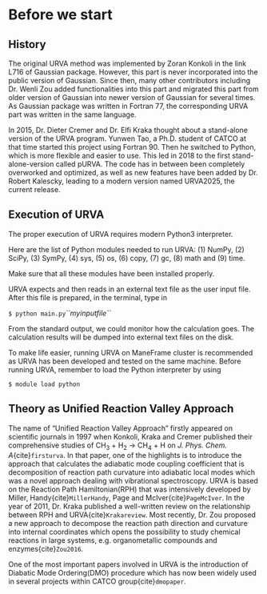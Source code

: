 # Before we start

## History

The original URVA method was implemented by Zoran Konkoli in the link
L716 of Gaussian package. However, this part is never incorporated into
the public version of Gaussian. Since then, many other contributors
including Dr. Wenli Zou added functionalities into this part and
migrated this part from older version of Gaussian into newer version of
Gaussian for several times. As Gaussian package was written in Fortran
77, the corresponding URVA part was written in the same language.

In 2015, Dr. Dieter Cremer and Dr. Elfi Kraka thought about a stand-alone
version of the URVA program. Yunwen Tao, a Ph.D. student of CATCO at that time
started this project using Fortran 90. Then he switched to Python, which is
more flexible and easier to use. This led in 2018 to the first
stand-alone-version called pURVA. The code has in between been completely
overworked and optimized, as well as new features have been added by Dr. Robert
Kalescky, leading to a modern version named URVA2025, the current release.

## Execution of URVA

The proper execution of URVA requires modern Python3 interpreter.

Here are the list of Python modules needed to run URVA: (1) NumPy, (2)
SciPy, (3) SymPy, (4) sys, (5) os, (6) copy, (7) gc, (8) math and (9)
time.

Make sure that all these modules have been installed properly.

URVA expects and then reads in an external text file as the user input
file. After this file is prepared, in the terminal, type in

`$ python main.py`*\`\`myinputfile\`\`*

From the standard output, we could monitor how the calculation goes. The
calculation results will be dumped into external text files on the disk.

To make life easier, running URVA on ManeFrame cluster is recommended
as URVA has been developed and tested on the same machine. Before
running URVA, remember to load the Python interpreter by using

`$ module load python`

## Theory as Unified Reaction Valley Approach

The name of “Unified Reaction Valley Approach” firstly appeared on scientific
journals in 1997 when Konkoli, Kraka and Cremer published their comprehensive
studies of CH$_3$ + H$_2$ $\rightarrow$ CH$_4$ + H on *J. Phys. Chem.
A*{cite}`firsturva`. In that paper, one of the highlights is to introduce the
approach that calculates the adiabatic mode coupling coefficient that is
decomposition of reaction path curvature into adiabatic local modes which was a
novel approach dealing with vibrational spectroscopy. URVA is based on the
Reaction Path Hamiltonian(RPH) that was intensively developed by Miller,
Handy{cite}`MillerHandy`, Page and McIver{cite}`PageMcIver`. In the year of
2011, Dr. Kraka published a well-written review on the relationship between RPH
and URVA{cite}`Krakareview`. Most recently, Dr. Zou proposed a new approach to
decompose the reaction path direction and curvature into internal coordinates
which opens the possibility to study chemical reactions in large systems, e.g.
organometallic compounds and enzymes{cite}`Zou2016`.

One of the most important papers involved in URVA is the introduction of
Diabatic Mode Ordering(DMO) procedure which has now been widely used in
several projects within CATCO group{cite}`dmopaper`.
